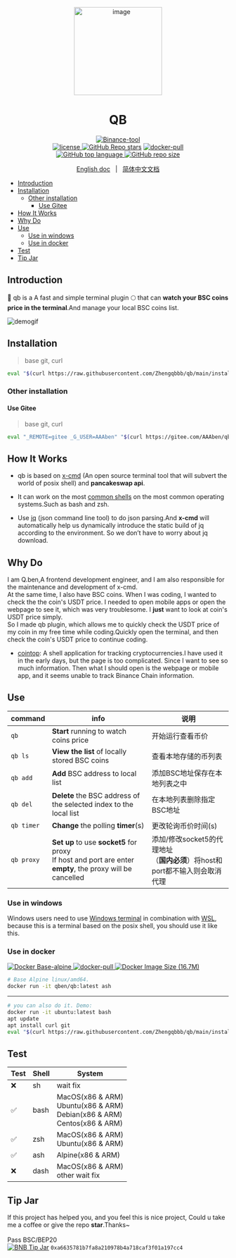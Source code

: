 
<p align="center">
    <a href="#">
        <img src="https://user-images.githubusercontent.com/40693636/144716462-5f4dc978-a6af-4b54-8f27-79af05ceccf6.png" alt="image" width="200" data-width="200" data-height="200">
    </a>
</p>

<h1 align="center">QB</h1>

<p align="center">
    <a href="https://bscscan.com/address/0xa6635781b7fa8a210978b4a718caf3f01a197cc4"><img alt="Binance-tool" src="https://img.shields.io/badge/Binance-tool-yellow.svg?logo=binance&style=flat"><img>
    <br/>
    <a href="https://github.com/zhengqbbb/qb/blob/main/LICENSE"><img alt="license" src="https://img.shields.io/badge/license-MIT-blue.svg"><img>
    </a>
    <a href="https://github.com/zhengqbbb/qb"><img alt="GitHub Repo stars" src="https://img.shields.io/github/stars/zhengqbbb/qb?style=social"></a>
    <a href="https://hub.docker.com/repository/docker/qben/qb"><img alt="docker-pull" src="https://img.shields.io/docker/pulls/qben/qb?logo=docker"><img></a>
    <br/>
    <a href="https://github.com/zhengqbbb/qb">
    <img alt="GitHub top language" src="https://img.shields.io/github/languages/top/zhengqbbb/qb?logoColor=orange&style=flat-square&color=red">
    <img alt="GitHub repo size" src="https://img.shields.io/github/repo-size/zhengqbbb/qb?color=red"><img>
    </a>
</p>
<p align="center">
    <a href="https://github.com/Zhengqbbb/qb/blob/main/README.md">English doc</a>
    &nbsp; | &nbsp;
    <a href="https://github.com/Zhengqbbb/qb/blob/main/README.zh-CN.md">简体中文文档</a>
</p>


<!-- TOC -->

- [Introduction](#introduction)
- [Installation](#installation)
    - [Other installation](#other-installation)
        - [Use Gitee](#use-gitee)
- [How It Works](#how-it-works)
- [Why Do](#why-do)
- [Use](#use)
    - [Use in windows](#use-in-windows)
    - [Use in docker](#use-in-docker)
- [Test](#test)
- [Tip Jar](#tip-jar)

<!-- /TOC -->

## Introduction
🚀 qb is a A fast and simple terminal plugin 🌕 that can **watch your BSC coins price in the terminal**.And manage your local BSC coins list.


<img alt="demogif" src="https://tva1.sinaimg.cn/large/6ccee0e1gy1gwxfgv4jr1g21nm0oo46t.gif" />

## Installation
> base git, curl
```sh
eval "$(curl https://raw.githubusercontent.com/Zhengqbbb/qb/main/install.sh)"
```

### Other installation
#### Use Gitee
> base git, curl
```sh
eval "_REMOTE=gitee _G_USER=AAAben" "$(curl https://gitee.com/AAAben/qb/raw/main/install.sh)"
```

## How It Works
- qb is based on [x-cmd](https://github.com/x-cmd) (An open source terminal tool that will subvert the world of posix shell) and **pancakeswap api**.

- It can work on the most [common shells](#test) on the most common operating systems.Such as bash and zsh.

- Use [jq](https://stedolan.github.io/jq/) (json command line tool) to do json parsing.And **x-cmd** will automatically help us dynamically introduce the static build of jq according to the environment. So we don’t have to worry about jq download.

## Why Do

I am Q.ben,A frontend development engineer, and I am also responsible for the maintenance and development of x-cmd. <br/>
At the same time, I also have BSC coins. When I was coding, I wanted to check the the coin's USDT price. I needed to open mobile apps or open the webpage to see it, which was very troublesome. I **just** want to look at coin's USDT price simply.<br/>
So I made qb plugin, which allows me to quickly check the USDT price of my coin in my free time while coding.Quickly open the terminal, and then check the coin's USDT price to continue coding.

- [cointop](https://github.com/cointop-sh/cointop): A shell application for tracking cryptocurrencies.I have used it in the early days, but the page is too complicated. Since I want to see so much information. Then what I should open is the webpage or mobile app, and it seems unable to track Binance Chain information.

## Use
| command | info | 说明 |
|---------|------|------|
| `qb` | **Start** running to watch coins price  | 开始运行查看币价 |
| `qb ls` | **View the list** of locally stored BSC coins  | 查看本地存储的币列表 |
| `qb add` | **Add** BSC address to local list  | 添加BSC地址保存在本地列表之中 |
| `qb del` | **Delete** the BSC address of <br/> the selected index to the local list  | 在本地列表删除指定BSC地址 |
| `qb timer` | **Change** the polling **timer**(s)  | 更改轮询币价时间(s) |
| `qb proxy` | **Set up** to use **socket5** for proxy <br/>If host and port are enter **empty**, the proxy will be cancelled  | 添加/修改socket5的代理地址</br>（**国内必须**）将host和port都不输入则会取消代理 |

### Use in windows
Windows users need to use [Windows terminal](https://github.com/microsoft/terminal) in combination with [WSL](https://docs.microsoft.com/en-us/windows/wsl/install), because this is a terminal based on the posix shell, you should use it like this.

### Use in docker

<p>
<a href="https://hub.docker.com/repository/docker/qben/qb">
<img alt="Docker Base-alpine" src="https://img.shields.io/badge/docker%20base-alpine-blue?logo=docker">
<img alt="docker-pull" src="https://img.shields.io/docker/pulls/qben/qb"><img>
<img alt="Docker Image Size (16.7M)" src="https://img.shields.io/docker/image-size/qben/qb">
</a>
</p>

```sh
# Base Alpine linux/amd64.
docker run -it qben/qb:latest ash
```

---

```sh
# you can also do it. Demo:
docker run -it ubuntu:latest bash
apt update
apt install curl git
eval "$(curl https://raw.githubusercontent.com/Zhengqbbb/qb/main/install.sh)"
```
## Test

| Test | Shell | System |
|-----------|-------|--------|
| ❌    | sh | wait fix |
| ✅    | bash  | MacOS(x86 & ARM) <br/> Ubuntu(x86 & ARM) </br> Debian(x86 & ARM) <br/> Centos(x86 & ARM) |
| ✅     | zsh   | MacOS(x86 & ARM) <br/> Ubuntu(x86 & ARM) |
| ✅     | ash   | Alpine(x86 & ARM) |
| ❌     | dash | MacOS(x86 & ARM) <br/> other wait fix |

## Tip Jar
If this project has helped you, and you feel this is nice project, Could u take me a coffee or give the repo **star**.Thanks~
<br>
<br>
Pass BSC/BEP20
<br>
[![BNB Tip Jar](https://img.shields.io/badge/BNB-tip-blue.svg?logo=binance&style=flat)](https://bscscan.com/address/0xa6635781b7fa8a210978b4a718caf3f01a197cc4) `0xa6635781b7fa8a210978b4a718caf3f01a197cc4` 


